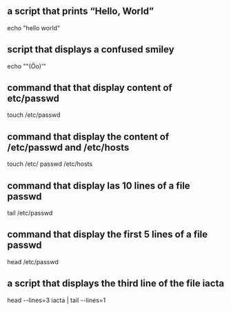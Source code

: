 ## a script that prints “Hello, World”
echo "hello world"
## script that  displays a confused smiley 
echo "\"(Ôo)'"
## command that that display content of etc/passwd
touch /etc/passwd
## command that display the content of /etc/passwd and /etc/hosts
touch /etc/ passwd /etc/hosts
## command that display las 10 lines of a file passwd
tail /etc/passwd
## command that display the first 5 lines of a file passwd
head /etc/passwd
## a script that displays the third line of the file iacta
head --lines=3 iacta | tail --lines=1

